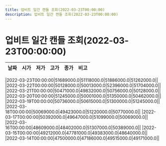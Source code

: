 ```yaml
---
title: 업비트 일간 캔들 조회(2022-03-23T00:00:00)
description: 업비트 일간 캔들 조회(2022-03-23T00:00:00)
---
```

업비트 일간 캔들 조회(2022-03-23T00:00:00)
===
|날짜|시가|저가|고가|종가|비고|
|--|--|--|--|--|--|

|2022-03-23T00:00:00|51689000.0|51118000.0|51886000.0|51262000.0||
|2022-03-22T00:00:00|50128000.0|50013000.0|52396000.0|51704000.0||
|2022-03-21T00:00:00|50471000.0|49832000.0|50756000.0|50128000.0||
|2022-03-20T00:00:00|51245000.0|50001000.0|51350000.0|50462000.0||
|2022-03-19T00:00:00|50736000.0|50615000.0|51300000.0|51245000.0||
|2022-03-18T00:00:00|50069000.0|49423000.0|51220000.0|50770000.0||
|2022-03-17T00:00:00|50392000.0|49647000.0|51099000.0|50069000.0||
|2022-03-16T00:00:00|48609000.0|48402000.0|51307000.0|50389000.0||
|2022-03-15T00:00:00|49212000.0|47781000.0|49383000.0|48640000.0||
|2022-03-14T00:00:00|47500000.0|47186000.0|49515000.0|49171000.0||

